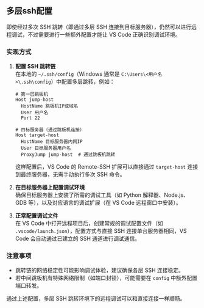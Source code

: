 
## 多层ssh配置
即使经过多次 SSH 跳转（即通过多层 SSH 连接到目标服务器），仍然可以进行远程调试，不过需要进行一些额外配置才能让 VS Code 正确识别调试环境。

### 实现方式
1. **配置 SSH 跳转链**  
   在本地的 `~/.ssh/config`（Windows 通常是 `C:\Users\<用户名>\.ssh\config`）中配置多层跳转，例如：
   ```ssh-config
   # 第一层跳板机
   Host jump-host
     HostName 跳板机IP或域名
     User 用户名
     Port 22

   # 目标服务器（通过跳板机连接）
   Host target-host
     HostName 目标服务器内网IP
     User 目标服务器用户名
     ProxyJump jump-host  # 通过跳板机跳转
   ```
   这样配置后，VS Code 的 Remote-SSH 扩展可以直接通过 `target-host` 连接到最终服务器，无需手动执行多次 SSH 命令。

2. **在目标服务器上配置调试环境**  
   确保目标服务器上安装了所需的调试工具（如 Python 解释器、Node.js、GDB 等），以及对应语言的调试扩展（在 VS Code 远程窗口中安装）。

3. **正常配置调试文件**  
   在 VS Code 中打开远程项目后，创建常规的调试配置文件（如 `.vscode/launch.json`），配置方式与直接 SSH 连接单台服务器相同，VS Code 会自动通过已建立的 SSH 通道进行调试通信。

### 注意事项
- 跳转链的网络稳定性可能影响调试体验，建议确保各层 SSH 连接稳定。
- 若中间跳板机有特殊网络限制（如端口封锁），可能需要在 `config` 中额外配置端口转发。

通过上述配置，多层 SSH 跳转环境下的远程调试可以和直接连接一样顺畅。